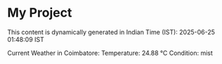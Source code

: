 # My Project

This content is dynamically generated in Indian Time (IST): 2025-06-25 01:48:09 IST


Current Weather in Coimbatore:
Temperature: 24.88 °C
Condition: mist

